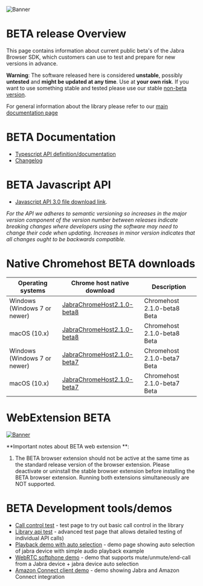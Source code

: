 ![Banner](/docs/beta-banner.png)

# BETA release Overview
This page contains information about current public beta's of the Jabra Browser SDK, which customers can use to test and prepare for new versions in advance. 

**Warning**: The software released here is considered **unstable**, possibly **untested** and **might be updated at any time**. Use at **your own risk**. If you want to use something stable and tested please use our stable [non-beta version](README.md).

For general information about the library please refer to our [main documentation page](README.md)

# BETA Documentation
* [Typescript API definition/documentation](https://gnaudio.github.io/jabra-browser-integration/JavaScriptLibrary/jabra.browser.integration-3.0.d.ts)
* [Changelog](CHANGELOG.md)

# BETA Javascript API
* [Javascript API 3.0 file download link](https://gnaudio.github.io/jabra-browser-integration/JavaScriptLibrary/jabra.browser.integration-3.0.js).

*For the API we adheres to semantic versioning
so increases in the major version component of the version number between releases indicate breaking changes where developers using the software
may need to change their code when updating. Increases in minor version indicates that all changes ought to be backwards compatible.*

# Native Chromehost BETA downloads
| Operating systems             | Chrome host native download             | Description                             |
| ----------------------------- | --------------------------------------- | --------------------------------------- |
| Windows (Windows 7 or newer)  | [JabraChromeHost2.1.0-beta8](https://github.com/gnaudio/jabra-browser-integration/raw/master/downloads/JabraChromeHost2.1.0-beta8.msi) | Chromehost 2.1.0-beta8 Beta |
| macOS (10.x)                  | [JabraChromeHost2.1.0-beta8](https://github.com/gnaudio/jabra-browser-integration/raw/master/downloads/JabraChromeHost2.1.0-beta8.dmg) | Chromehost 2.1.0-beta8 Beta |
| Windows (Windows 7 or newer)  | [JabraChromeHost2.1.0-beta7](https://github.com/gnaudio/jabra-browser-integration/raw/master/downloads/JabraChromeHost2.1.0-beta7.msi) | Chromehost 2.1.0-beta7 Beta |
| macOS (10.x)                  | [JabraChromeHost2.1.0-beta7](https://github.com/gnaudio/jabra-browser-integration/raw/master/downloads/JabraChromeHost2.1.0-beta7.dmg) | Chromehost 2.1.0-beta7 Beta |

# WebExtension BETA
[![Banner](/docs/ChromeWebStoreBadge.png)](https://chrome.google.com/webstore/detail/jabra-browser-integration/igcbbdnhomedfadljgcmcfpdcoonihfe)

**Important notes about BETA web extension **: 
1. The BETA browser extension should not be active at the same time as the standard release version of the browser extension. Please deactivate or uninstall the stable browser extension before installing the BETA browser extension. Running both extensions simultaneously are NOT supported.

# BETA Development tools/demos
* [Call control test](https://gnaudio.github.io/jabra-browser-integration/beta/development/) - test page to try out basic call control in the library
* [Library api test](https://gnaudio.github.io/jabra-browser-integration/beta/test/) - advanced test page that allows detailed testing of individual API calls)
* [Playback demo with auto selection](https://gnaudio.github.io/jabra-browser-integration/beta/playback/) - demo page showing auto selection of jabra device with simple audio playback example
* [WebRTC softphone demo](https://gnaudio.github.io/jabra-browser-integration/beta/webrtc/) - demo that supports mute/unmute/end-call from a Jabra device + jabra device auto selection
* [Amazon Connect client demo](https://gnaudio.github.io/jabra-browser-integration/beta/amazonconnectclient/) - demo showing Jabra and Amazon Connect integration
